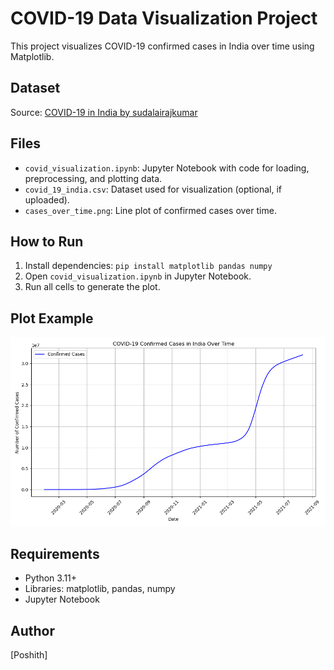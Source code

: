 # COVID-19 Data Visualization Project

This project visualizes COVID-19 confirmed cases in India over time using Matplotlib.

## Dataset
Source: [COVID-19 in India by sudalairajkumar](https://www.kaggle.com/datasets/sudalairajkumar/covid19-in-india)

## Files
- `covid_visualization.ipynb`: Jupyter Notebook with code for loading, preprocessing, and plotting data.
- `covid_19_india.csv`: Dataset used for visualization (optional, if uploaded).
- `cases_over_time.png`: Line plot of confirmed cases over time.

## How to Run
1. Install dependencies: `pip install matplotlib pandas numpy`
2. Open `covid_visualization.ipynb` in Jupyter Notebook.
3. Run all cells to generate the plot.

## Plot Example
![COVID-19 Cases Over Time](cases_over_time.png)

## Requirements
- Python 3.11+
- Libraries: matplotlib, pandas, numpy
- Jupyter Notebook

## Author
[Poshith][](https://github.com/Poshith-git)
